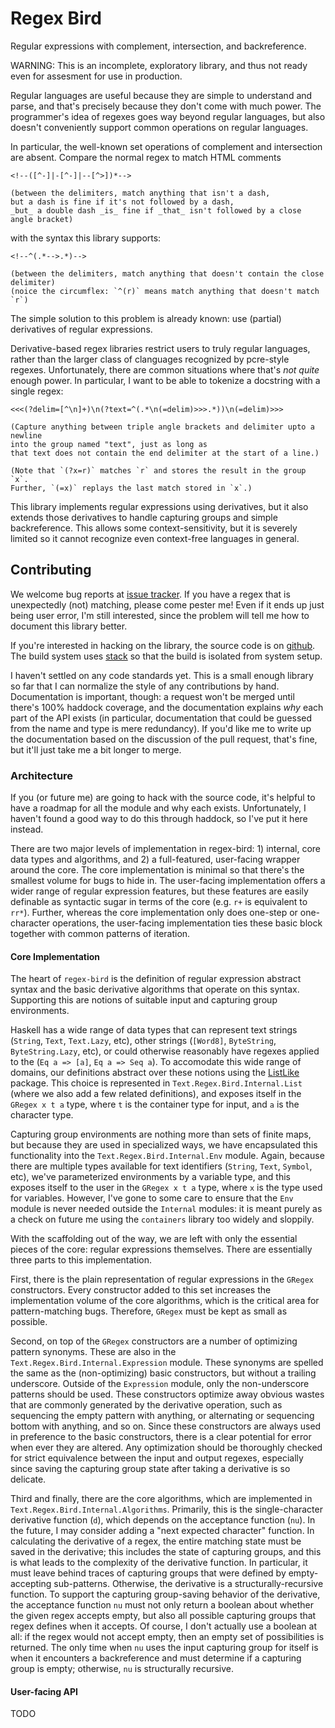 # Regex Bird

Regular expressions with complement, intersection, and backreference.

WARNING: This is an incomplete, exploratory library, and thus not ready even for assesment for use in production.

Regular languages are useful because they are simple to understand and parse, and that's precisely because they don't come with much power.
The programmer's idea of regexes goes way beyond regular languages, but also doesn't conveniently support common operations on regular languages.

In particular, the well-known set operations of complement and intersection are absent.
Compare the normal regex to match HTML comments
```
<!--([^-]|-[^-]|--[^>])*-->

(between the delimiters, match anything that isn't a dash,
but a dash is fine if it's not followed by a dash,
_but_ a double dash _is_ fine if _that_ isn't followed by a close angle bracket)
```
with the syntax this library supports:
```
<!--^(.*-->.*)-->

(between the delimiters, match anything that doesn't contain the close delimiter)
(noice the circumflex: `^(r)` means match anything that doesn't match `r`)
```
The simple solution to this problem is already known: use (partial) derivatives of regular expressions.

Derivative-based regex libraries restrict users to truly regular languages, rather than the larger class of clanguages recognized by pcre-style regexes.
Unfortunately, there are common situations where that's _not quite_ enough power.
In particular, I want to be able to tokenize a docstring with a single regex:
```
<<<(?delim=[^\n]+)\n(?text=^(.*\n(=delim)>>>.*))\n(=delim)>>>

(Capture anything between triple angle brackets and delimiter upto a newline
into the group named "text", just as long as
that text does not contain the end delimiter at the start of a line.)

(Note that `(?x=r)` matches `r` and stores the result in the group `x`.
Further, `(=x)` replays the last match stored in `x`.)
```

This library implements regular expressions using derivatives, but it also extends those derivatives to handle capturing groups and simple backreference.
This allows some context-sensitivity, but it is severely limited so it cannot recognize even context-free languages in general.


## Contributing

We welcome bug reports at [issue tracker](https://github.com/Zankoku-Okuno/regex-bird/issues).
If you have a regex that is unexpectedly (not) matching, please come pester me!
Even if it ends up just being user error, I'm still interested, since the problem will tell me how to document this library better.

If you're interested in hacking on the library, the source code is on [github](https://github.com/Zankoku-Okuno/regex-bird).
The build system uses [stack](https://docs.haskellstack.org/en/stable/README/) so that the build is isolated from system setup.

I haven't settled on any code standards yet.
This is a small enough library so far that I can normalize the style of any contributions by hand.
Documentation is important, though: a request won't be merged until there's 100% haddock coverage, and the documentation explains _why_ each part of the API exists (in particular, documentation that could be guessed from the name and type is mere redundancy).
If you'd like me to write up the documentation based on the discussion of the pull request, that's fine, but it'll just take me a bit longer to merge.


### Architecture

If you (or future me) are going to hack with the source code, it's helpful to have a roadmap for all the module and why each exists.
Unfortunately, I haven't found a good way to do this through haddock, so I've put it here instead.

There are two major levels of implementation in regex-bird: 1) internal, core data types and algorithms, and 2) a full-featured, user-facing wrapper around the core.
The core implementation is minimal so that there's the smallest volume for bugs to hide in.
The user-facing implementation offers a wider range of regular expression features, but these features are easily definable as syntactic sugar in terms of the core (e.g. `r+` is equivalent to `rr*`).
Further, whereas the core implementation only does one-step or one-character operations,
the user-facing implementation ties these basic block together with common patterns of iteration.

#### Core Implementation

The heart of `regex-bird` is the definition of regular expression abstract syntax and the basic derivative algorithms that operate on this syntax.
Supporting this are notions of suitable input and capturing group environments.

Haskell has a wide range of data types that can represent text strings (`String`, `Text`, `Text.Lazy`, etc), other strings (`[Word8]`, `ByteString`, `ByteString.Lazy`, etc), or could otherwise reasonably have regexes applied to the (`Eq a => [a]`, `Eq a => Seq a`).
To accomodate this wide range of domains, our definitions abstract over these notions using the [ListLike](http://hackage.haskell.org/package/ListLike) package.
This choice is represented in `Text.Regex.Bird.Internal.List` (where we also add a few related definitions), and exposes itself in the `GRegex x t a` type, where `t` is the container type for input, and `a` is the character type.

Capturing group environments are nothing more than sets of finite maps, but because they are used in specialized ways, we have encapsulated this functionality into the `Text.Regex.Bird.Internal.Env` module.
Again, because there are multiple types available for text identifiers (`String`, `Text`, `Symbol`, etc), we've parameterized environments by a variable type, and this exposes itself to the user in the `GRegex x t a` type, where `x` is the type used for variables.
However, I've gone to some care to ensure that the `Env` module is never needed outside the `Internal` modules: it is meant purely as a check on future me using the `containers` library too widely and sloppily.

With the scaffolding out of the way, we are left with only the essential pieces of the core: regular expressions themselves.
There are essentially three parts to this implementation.

First, there is the plain representation of regular expressions in the `GRegex` constructors.
Every constructor added to this set increases the implementation volume of the core algorithms, which is the critical area for pattern-matching bugs.
Therefore, `GRegex` must be kept as small as possible.

Second, on top of the `GRegex` constructors are a number of optimizing pattern synonyms.
These are also in the `Text.Regex.Bird.Internal.Expression` module.
These synonyms are spelled the same as the (non-optimizing) basic constructors, but without a trailing underscore.
Outside of the `Expression` module, only the non-underscore patterns should be used.
These constructors optimize away obvious wastes that are commonly generated by the derivative operation, such as sequencing the empty pattern with anything, or alternating or sequencing bottom with anything, and so on.
Since these constructors are always used in preference to the basic constructors, there is a clear potential for error when ever they are altered.
Any optimization should be thoroughly checked for strict equivalence between the input and output regexes, especially since saving the capturing group state after taking a derivative is so delicate.

Third and finally, there are the core algorithms, which are implemented in `Text.Regex.Bird.Internal.Algorithms`.
Primarily, this is the single-character derivative function (`d`), which depends on the acceptance function (`nu`).
In the future, I may consider adding a "next expected character" function.
In calculating the derivative of a regex, the entire matching state must be saved in the derivative; this includes the state of capturing groups, and this is what leads to the complexity of the derivative function.
In particular, it must leave behind traces of capturing groups that were defined by empty-accepting sub-patterns.
Otherwise, the derivative is a structurally-recursive function.
To support the capturing group-saving behavior of the derivative, the acceptance function `nu` must not only return a boolean about whether the given regex accepts empty, but also all possible capturing groups that regex defines when it accepts.
Of course, I don't actually use a boolean at all: if the regex would not accept empty, then an empty set of possibilities is returned.
The only time when `nu` uses the input capturing group for itself is when it encounters a backreference and must determine if a capturing group is empty; otherwise, `nu` is structurally recursive.

#### User-facing API

TODO
